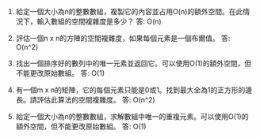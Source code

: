 

1. 給定一個大小為n的整數數組，複製它的內容並占用O(n)的額外空間。在此情況下，輸入數組的空間複雜度是多少？
答: O(n)

2. 評估一個n x n的方陣的空間複雜度，如果每個元素是一個布爾值。
答: O(n^2)

3. 找出一個排序好的數列中的唯一元素並返回它。可以使用O(1)的額外空間，但不能更改原始數組。
答: O(1)

4. 有一個m x n的矩陣，它的每個元素只能是0或1。找到最大全為1的正方形的邊長。請評估此算法的空間複雜度。
答: O(n^2)

5. 給定一個大小為n的整數數組，求解數組中唯一的重複元素。可以使用O(1)的額外空間，但不能更改原始數組。
答: O(1)